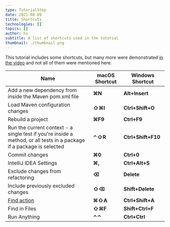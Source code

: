```yaml
---
type: TutorialStep
date: 2021-08-09
title: Shortcuts
technologies: []
topics: []
author: hs
subtitle: A list of shortcuts used in the tutorial
thumbnail: ./thumbnail.png
---
```


This tutorial includes some shortcuts, but many more were demonstrated [in the video](https://youtu.be/F8UTTTDtbH0) and not all of them were mentioned here:

| Name      | macOS Shortcut | Windows Shortcut |
| ----------- | ----------- | ----------- |
|Add a new dependency from inside the Maven pom.xml file |**⌘N**|**Alt+Insert**
|Load Maven configuration changes | **⇧⌘I**|**Ctrl+Shift+O**|
|Rebuild a project|**⌘F9**|**Ctrl+F9**|
|Run the current context - a single test if you're inside a method, or all tests in a package if a package is selected|**⌃⇧R**|**Ctrl+Shift+F10**|
|Commit changes|**⌘0**|**Ctrl+0**|
|IntelliJ IDEA Settings  |**⌘,**|**Ctrl+Alt+S**|
|Exclude changes from refactoring|**⌫**|**Delete**| 
|Include previously excluded changes|**⇧⌫**|**Shift+Delete**|
|[Find action](https://www.jetbrains.com/help/idea/working-with-source-code.html#99e55be9) |**⌘⇧A**|**Ctrl+Shift+A** |
|Find in Files|**⇧⌘F**|**Shift+Ctrl+F**|
|Run Anything|**⌃⌃**|**Ctrl+Ctrl**
